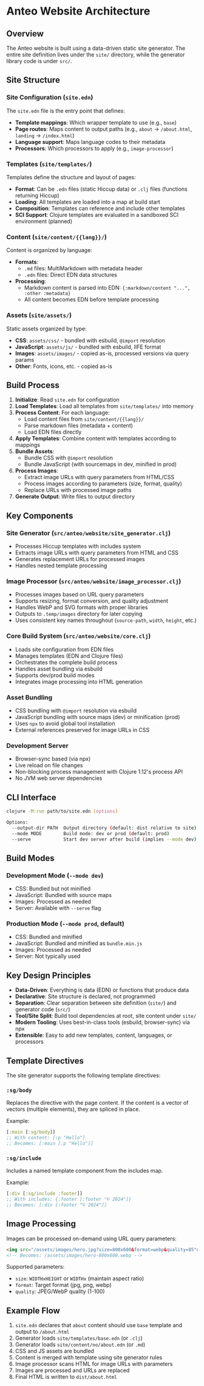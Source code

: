 # Anteo Website Architecture

## Overview

The Anteo website is built using a data-driven static site generator. The entire site definition lives under the `site/` directory, while the generator library code is under `src/`.

## Site Structure

### Site Configuration (`site.edn`)

The `site.edn` file is the entry point that defines:
- **Template mappings**: Which wrapper template to use (e.g., `base`)
- **Page routes**: Maps content to output paths (e.g., `about` → `/about.html`, `landing` → `/index.html`)
- **Language support**: Maps language codes to their metadata
- **Processors**: Which processors to apply (e.g., `image-processor`)

### Templates (`site/templates/`)

Templates define the structure and layout of pages:
- **Format**: Can be `.edn` files (static Hiccup data) or `.clj` files (functions returning Hiccup)
- **Loading**: All templates are loaded into a map at build start
- **Composition**: Templates can reference and include other templates
- **SCI Support**: Clojure templates are evaluated in a sandboxed SCI environment (planned)

### Content (`site/content/{{lang}}/`)

Content is organized by language:
- **Formats**: 
  - `.md` files: MultiMarkdown with metadata header
  - `.edn` files: Direct EDN data structures
- **Processing**: 
  - Markdown content is parsed into EDN: `{:markdown/content "...", :other :metadata}`
  - All content becomes EDN before template processing

### Assets (`site/assets/`)

Static assets organized by type:
- **CSS**: `assets/css/` - bundled with esbuild, `@import` resolution
- **JavaScript**: `assets/js/` - bundled with esbuild, IIFE format
- **Images**: `assets/images/` - copied as-is, processed versions via query params
- **Other**: Fonts, icons, etc. - copied as-is

## Build Process

1. **Initialize**: Read `site.edn` for configuration
2. **Load Templates**: Load all templates from `site/templates/` into memory
3. **Process Content**: For each language:
   - Load content files from `site/content/{{lang}}/`
   - Parse markdown files (metadata + content)
   - Load EDN files directly
4. **Apply Templates**: Combine content with templates according to mappings
5. **Bundle Assets**: 
   - Bundle CSS with `@import` resolution
   - Bundle JavaScript (with sourcemaps in dev, minified in prod)
6. **Process Images**: 
   - Extract image URLs with query parameters from HTML/CSS
   - Process images according to parameters (size, format, quality)
   - Replace URLs with processed image paths
7. **Generate Output**: Write files to output directory

## Key Components

### Site Generator (`src/anteo/website/site_generator.clj`)
- Processes Hiccup templates with includes system
- Extracts image URLs with query parameters from HTML and CSS
- Generates replacement URLs for processed images
- Handles nested template processing

### Image Processor (`src/anteo/website/image_processor.clj`)
- Processes images based on URL query parameters
- Supports resizing, format conversion, and quality adjustment
- Handles WebP and SVG formats with proper libraries
- Outputs to `.temp/images` directory for later copying
- Uses consistent key names throughout (`source-path`, `width`, `height`, etc.)

### Core Build System (`src/anteo/website/core.clj`)
- Loads site configuration from EDN files
- Manages templates (EDN and Clojure files)
- Orchestrates the complete build process
- Handles asset bundling via esbuild
- Supports dev/prod build modes
- Integrates image processing into HTML generation

### Asset Bundling
- CSS bundling with `@import` resolution via esbuild
- JavaScript bundling with source maps (dev) or minification (prod)
- Uses `npx` to avoid global tool installation
- External references preserved for image URLs in CSS

### Development Server
- Browser-sync based (via npx)
- Live reload on file changes
- Non-blocking process management with Clojure 1.12's process API
- No JVM web server dependencies

## CLI Interface

```bash
clojure -M:run path/to/site.edn [options]

Options:
  --output-dir PATH  Output directory (default: dist relative to site)
  --mode MODE        Build mode: dev or prod (default: prod)
  --serve            Start dev server after build (implies --mode dev)
```

## Build Modes

### Development Mode (`--mode dev`)
- CSS: Bundled but not minified
- JavaScript: Bundled with source maps
- Images: Processed as needed
- Server: Available with `--serve` flag

### Production Mode (`--mode prod`, default)
- CSS: Bundled and minified
- JavaScript: Bundled and minified as `bundle.min.js`
- Images: Processed as needed
- Server: Not typically used

## Key Design Principles

- **Data-Driven**: Everything is data (EDN) or functions that produce data
- **Declarative**: Site structure is declared, not programmed
- **Separation**: Clear separation between site definition (`site/`) and generator code (`src/`)
- **Tool/Site Split**: Build tool dependencies at root, site content under `site/`
- **Modern Tooling**: Uses best-in-class tools (esbuild, browser-sync) via npx
- **Extensible**: Easy to add new templates, content, languages, or processors

## Template Directives

The site generator supports the following template directives:

### `:sg/body`
Replaces the directive with the page content. If the content is a vector of vectors (multiple elements), they are spliced in place.

Example:
```clojure
[:main [:sg/body]]
;; With content: [:p "Hello"]
;; Becomes: [:main [:p "Hello"]]
```

### `:sg/include`
Includes a named template component from the includes map.

Example:
```clojure
[:div [:sg/include :footer]]
;; With includes: {:footer [:footer "© 2024"]}
;; Becomes: [:div [:footer "© 2024"]]
```

## Image Processing

Images can be processed on-demand using URL query parameters:

```html
<img src="/assets/images/hero.jpg?size=800x600&format=webp&quality=85">
<!-- Becomes: /assets/images/hero-800x600.webp -->
```

Supported parameters:
- `size`: `WIDTHxHEIGHT` or `WIDTHx` (maintain aspect ratio)
- `format`: Target format (jpg, png, webp)
- `quality`: JPEG/WebP quality (1-100)

## Example Flow

1. `site.edn` declares that `about` content should use `base` template and output to `/about.html`
2. Generator loads `site/templates/base.edn` (or `.clj`)
3. Generator loads `site/content/no/about.edn` (or `.md`)
4. CSS and JS assets are bundled
5. Content is merged with template using site generator rules
6. Image processor scans HTML for image URLs with parameters
7. Images are processed and URLs are replaced
8. Final HTML is written to `dist/about.html`
